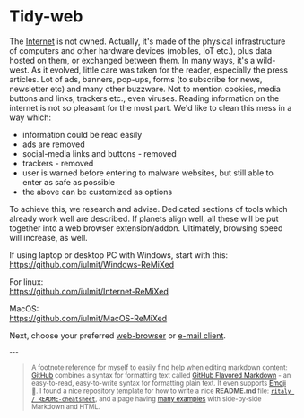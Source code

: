 <!-- current link
https://github.com/iulmit/Tidy-web/blob/main/README.md
-->

# Tidy-web

The [Internet](https://en.wikipedia.org/wiki/Internet) is not owned. Actually, it's made of the physical infrastructure of computers and other hardware devices (mobiles, IoT etc.), plus data hosted on them, or exchanged between them. In many ways, it's a wild-west. As it evolved, little care was taken for the reader, especially the press articles. Lot of ads, banners, pop-ups, forms (to subscribe for news, newsletter etc) and many other buzzware. Not to mention cookies, media buttons and links, trackers etc., even viruses. Reading information on the internet is not so pleasant for the most part. We'd like to clean this mess in a way which:
- information could be read easily
- ads are removed
- social-media links and buttons - removed
- trackers - removed
- user is warned before entering to malware websites, but still able to enter as safe as possible
- the above can be customized as options

To achieve this, we research and advise. Dedicated sections of tools which already work well are described. If planets align well, all these will be put together into a web browser extension/addon. Ultimately, browsing speed will increase, as well.

If using laptop or desktop PC with Windows, start with this:</br>
https://github.com/iulmit/Windows-ReMiXed</br>

For linux:</br>
https://github.com/iulmit/Internet-ReMiXed</br>

MacOS:</br>
https://github.com/iulmit/MacOS-ReMiXed</br>


Next, choose your preferred [web-browser](https://github.com/iulmit/Tidy-web/blob/main/Application/Categ/Web-browsers.md) or [e-mail client](https://github.com/iulmit/Tidy-web/blob/main/Application/Categ/Email-clients.md).



<sub>---</sub>
><sub>A footnote reference for myself to easily find help when editing markdown content: [GitHub](https://github.com/) combines a syntax for formatting text called [GitHub Flavored Markdown](https://docs.github.com/en/get-started/writing-on-github/getting-started-with-writing-and-formatting-on-github/basic-writing-and-formatting-syntax) - an easy-to-read, easy-to-write syntax for formatting plain text. It even supports [Emoji](https://github.com/ikatyang/emoji-cheat-sheet/blob/master/README.md) :muscle:. I found a nice repository template for how to write a nice **README.md** file: [`ritaly / README-cheatsheet`](https://github.com/ritaly/README-cheatsheet), and a page having [many examples](https://github.github.com/gfm/) with side-by-side Markdown and HTML.</sub>
